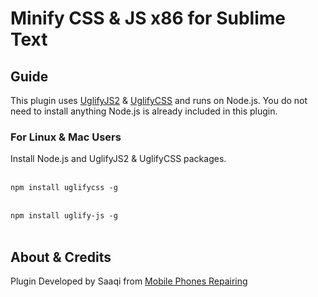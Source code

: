 # Minify CSS & JS x86 for Sublime Text

## Guide
This plugin uses [UglifyJS2](https://github.com/mishoo/UglifyJS2) & [UglifyCSS](https://github.com/fmarcia/UglifyCSS) and runs on Node.js.
You do not need to install anything Node.js is already included in this plugin.

### For Linux & Mac Users
Install Node.js and UglifyJS2 & UglifyCSS packages.<br><br>

`npm install uglifycss -g`<br><br>

`npm install uglify-js -g`<br><br>

## About & Credits
Plugin Developed by Saaqi from [Mobile Phones Repairing](http://repair-mobiles.com/)
